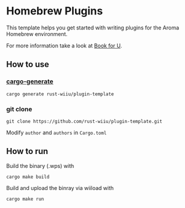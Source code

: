 # Homebrew Plugins

This template helps you get started with writing plugins for the Aroma Homebrew environment.

For more information take a look at [Book for U](https://rust-wiiu.github.io/book-for-u/).

## How to use

### [cargo-generate](https://github.com/cargo-generate/cargo-generate)

```
cargo generate rust-wiiu/plugin-template
```

### git clone

```
git clone https://github.com/rust-wiiu/plugin-template.git
```

Modify `author` and `authors` in `Cargo.toml`

## How to run


Build the binary (.wps) with
```
cargo make build
```

Build and upload the binray via wiiload with
```
cargo make run
```
